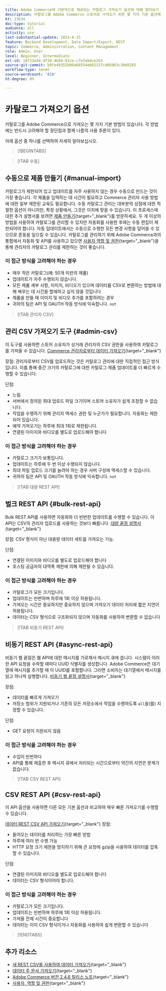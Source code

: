 ```yaml
---
title: Adobe Commerce에 기본적으로 제공되는 카탈로그 가져오기 옵션에 대해 알아보기
description: 카탈로그를 Adobe Commerce 스토어로 가져오기 위한 몇 가지 기본 옵션에 대해 알아봅니다.
kt: 13634
doc-type: tutorial
audience: all
activity: use
last-substantial-update: 2023-8-15
feature: Backend Development, Data Import/Export, REST
topic: Commerce, Administration, Content Management
role: Admin, User
level: Beginner, Intermediate
exl-id: 18713a44-df39-4b94-91ce-c7efeb4ce2b3
source-git-commit: b0fe49352b00a68554e662327cd66983c30d8285
workflow-type: tm+mt
source-wordcount: '818'
ht-degree: 0%

---
```


# 카탈로그 가져오기 옵션

카탈로그를 Adobe Commerce으로 가져오는 몇 가지 기본 방법이 있습니다. 각 방법에는 반드시 고려해야 할 장단점과 함께 나름의 사용 추론이 있다.

아래 옵션 중 하나를 선택하여 자세히 알아보십시오.

>[!BEGINTABS]

>[!TAB 수동]

## 수동으로 제품 만들기 {#manual-import}

카탈로그가 제한되어 있고 업데이트를 자주 사용하지 않는 경우 수동으로 만드는 것이 가장 좋습니다. 각 제품을 입력하는 데 시간이 필요하고 Commerce 관리자 사용 방법에 대한 일부 제한된 교육도 필요합니다. 수동 카탈로그 관리는 대부분의 상점에 대한 적절한 옵션이 아니지만, 특정 상황에서, 그것은 이치에 맞을 수 있습니다. 이 프로세스에 대한 추가 설명서를 보려면 [제품 만들기](https://experienceleague.adobe.com/docs/commerce-admin/catalog/products/product-create.html?lang=ko){target="_blank"}를 방문하세요. 두 개 이상의 방법을 사용하여 카탈로그를 관리할 수 있지만 자동화를 사용한 후에는 수동 편집이 제한되어야 합니다. 자동 업데이트에서는 수동으로 수행한 모든 변경 사항을 덮어쓸 수 있으므로 혼동을 일으킬 수 있습니다. 카탈로그를 관리하기 위해 Adobe Commerce과의 통합에서 자동화 및 API를 사용하고 있으면 [사용자 역할 및 권한](https://experienceleague.adobe.com/docs/commerce-admin/systems/user-accounts/permissions-user-roles.html?lang=ko){target="_blank"}을 통해 관리자의 카탈로그 관리를 제한하는 것이 좋습니다.

### 이 접근 방식을 고려해야 하는 경우

- 매우 작은 카탈로그(예: 50개 미만의 제품)
- 업데이트가 자주 수행되지 않습니다.
- 모든 제품 세부 사항, 이미지, 비디오가 있으며 데이터를 CSV로 변환하는 방법에 대해 배우는 데 시간을 할애하고 싶지 않을 것입니다
- 제품을 만들 때 이미지 및 비디오 추가를 포함하려는 경우
- 귀하의 팀은 API 및 OAUTH 작동 방식에 익숙합니다. `not`

>[!TAB 관리자 CSV]

## 관리 CSV 가져오기 도구 {#admin-csv}

이 도구를 사용하면 스토어 소유자가 상거래 관리자의 CSV 권한을 사용하여 카탈로그를 가져올 수 있습니다.
[Commerce 관리자로부터 데이터 가져오기](https://experienceleague.adobe.com/docs/commerce-admin/systems/data-transfer/import/data-import.html?lang=ko){target="_blank"}

장점:
관리자로부터 CSV를 업로드하는 것은 카탈로그 관리에 대한 직접적인 접근 방식입니다. 이를 통해 중간 크기의 카탈로그에 대한 카탈로그 제품 업데이트를 더 빠르게 수행할 수 있습니다.

단점:

- 느림
- 서버에서 정의된 최대 업로드 파일 크기이며 스토어 소유자가 쉽게 조정할 수 없습니다.
- 작업을 수행하기 위해 관리자 액세스 권한 및 누군가가 필요합니다. 자동화는 제한되어 있습니다.
- 예약 가져오기는 하루에 최대 1회로 제한됩니다.
- 연결된 이미지와 비디오를 별도로 업로드해야 합니다

### 이 접근 방식을 고려해야 하는 경우

- 카탈로그 크기가 보통입니다.
- 업데이트는 하루에 두 번 이상 수행되지 않습니다.
- 최대 파일 업로드 크기를 늘려야 하는 경우 서버 구성에 액세스할 수 있습니다.
- 귀하의 팀은 API 및 OAUTH 작동 방식에 익숙합니다. `not`

>[!TAB 대량 REST API]

## 벌크 REST API {#bulk-rest-api}

Bulk REST API를 사용하면 자동화와 더 빈번한 업데이트를 수행할 수 있습니다. 이 API는 CSV의 관리자 업로드를 사용하는 것보다 빠릅니다.
[대량 끝점 설명서](https://developer.adobe.com/commerce/webapi/rest/use-rest/bulk-endpoints/){target="_blank"}

장점:
CSV 형식이 아닌 대용량 데이터 세트를 가져오는 기능.

단점:

- 연결된 이미지와 비디오를 별도로 업로드해야 합니다
- 호스팅 공급자의 대역폭 제한에 의해 제한될 수 있습니다.

### 이 접근 방식을 고려해야 하는 경우

- 카탈로그가 모든 크기입니다.
- 업데이트는 빈번하며 하루에 1회 이상 허용됩니다.
- 가져오는 시간은 중요하지만 중요하지 않으며 가져오기 데이터 처리에 짧은 지연이 허용됩니다.
- 데이터는 CSV 형식으로 구조화되지 않으며 자동화를 사용하여 변환할 수 없습니다

>[!TAB 비동기 REST API]

## 비동기 REST API {#async-rest-api}

비동기 웹 끝점은 웹 API에 대한 메시지를 가로채서 메시지 큐에 씁니다. 시스템이 이러한 API 요청을 수락할 때마다 UUID 식별자를 생성합니다. Adobe Commerce은 대기열에 메시지를 추가할 때 이 UUID를 포함합니다. 그러면 소비자는 대기열에서 메시지를 읽고 하나씩 실행합니다.
[비동기 웹 끝점 설명서](https://developer.adobe.com/commerce/webapi/rest/use-rest/asynchronous-web-endpoints/){target="_blank"}

장점:

- 데이터를 빠르게 가져오기
- 저장소 범위가 지원되거나 기존의 모든 저장소에서 작업을 수행하도록 `all`을(를) 지정할 수 있습니다.

단점:

- GET 요청이 지원되지 않음

### 이 접근 방식을 고려해야 하는 경우

- 수입이 빈번하다
- API를 통해 제출한 후 메시지 큐에서 처리되는 시간으로부터 약간의 지연은 문제가 없습니다.


>[!TAB CSV REST API]

## CSV REST API {#csv-rest-api}

이 API 옵션을 사용하면 다른 모든 기본 옵션과 비교하여 매우 빠른 가져오기를 수행할 수 있습니다.

[데이터 REST CSV API 가져오기](https://developer.adobe.com/commerce/webapi/rest/modules/import/){target="_blank"}
장점:

- 들어오는 데이터를 처리하는 가장 빠른 방법
- 하루에 여러 번 수행 가능
- HTTP 요청 크기 제한을 방지하기 위해 큰 요청에 gzip을 사용하여 데이터를 압축할 수 있습니다.

단점:

- 연결된 이미지와 비디오를 별도로 업로드해야 합니다
- 데이터는 CSV 형식이어야 합니다.

### 이 접근 방식을 고려해야 하는 경우

- 카탈로그가 모든 크기입니다.
- 업데이트는 빈번하며 하루에 1회 이상 허용됩니다.
- 가져올 전체 시간이 중요합니다
- 데이터는 이미 CSV 형식이거나 자동화를 사용하여 쉽게 변환할 수 있습니다

>[!ENDTABS]

## 추가 리소스

- [새 REST CSV를 사용하여 데이터 가져오기](https://developer.adobe.com/commerce/webapi/rest/modules/import/){target="_blank"}
- [데이터 주 문서 가져오기](https://experienceleague.adobe.com/docs/commerce-admin/systems/data-transfer/import/data-import.html?lang=ko){target="_blank"}
- [Adobe Commerce 버전 2.4.6 릴리스 노트](https://experienceleague.adobe.com/docs/commerce-operations/release/notes/adobe-commerce/2-4-6.html?lang=ko){target="_blank"}
- [사용자, 역할 및 권한](../site-management/users-roles-permissions.md){target="_blank"}
